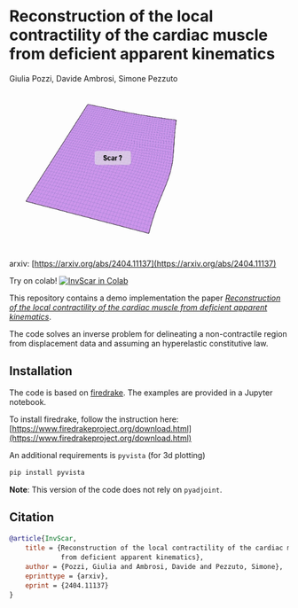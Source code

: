 # Reconstruction of the local contractility of the cardiac muscle from deficient apparent kinematics

Giulia Pozzi, Davide Ambrosi, Simone Pezzuto

![Teaser Inverse Scar](images/teaser.gif)

arxiv: [https://arxiv.org/abs/2404.11137](https://arxiv.org/abs/2404.11137)

Try on colab! [![InvScar in Colab](https://colab.research.google.com/assets/colab-badge.svg)](https://colab.research.google.com/drive/1KePQ0ncEYbPp7jXSdAUW22pDyt5qIN-5?usp=sharing)

This repository contains a demo implementation the paper [_Reconstruction of the local contractility of the cardiac muscle from deficient apparent kinematics_](#citation).

The code solves an inverse problem for delineating a non-contractile region from displacement data and assuming an hyperelastic constitutive law.

## Installation

The code is based on [firedrake](https://www.firedrakeproject.org). The examples are provided in a Jupyter notebook.

To install firedrake, follow the instruction here: [https://www.firedrakeproject.org/download.html](https://www.firedrakeproject.org/download.html)

An additional requirements is `pyvista` (for 3d plotting)

```bash
pip install pyvista
```

**Note**: This version of the code does not rely on `pyadjoint`.

## Citation

```bibtex
@article{InvScar,
    title = {Reconstruction of the local contractility of the cardiac muscle
             from deficient apparent kinematics},
    author = {Pozzi, Giulia and Ambrosi, Davide and Pezzuto, Simone},
    eprinttype = {arxiv},
    eprint = {2404.11137}
}
```
